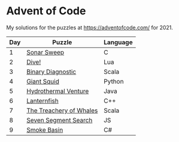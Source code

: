 # Advent of Code

My solutions for the puzzles at https://adventofcode.com/ for 2021.

| Day | Puzzle | Language |
|---|---|---|
| 1 | [Sonar Sweep](https://adventofcode.com/2021/day/1) | C |
| 2 | [Dive!](https://adventofcode.com/2021/day/2) | Lua |
| 3 | [Binary Diagnostic](https://adventofcode.com/2021/day/3) | Scala |
| 4 | [Giant Squid](https://adventofcode.com/2021/day/4) | Python |
| 5 | [Hydrothermal Venture](https://adventofcode.com/2021/day/5) | Java |
| 6 | [Lanternfish](https://adventofcode.com/2021/day/6) | C++ |
| 7 | [The Treachery of Whales](https://adventofcode.com/2021/day/7) | Scala |
| 8 | [Seven Segment Search](https://adventofcode.com/2021/day/8) | JS |
| 9 | [Smoke Basin](https://adventofcode.com/2021/day/9) | C# |
